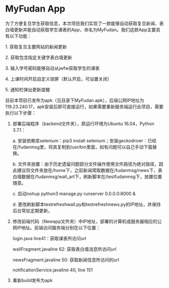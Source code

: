 # MyFudan App

​	为了方便复旦学生获取信息，本次项目我们实现了一款能够自动获取复旦新闻、表白墙更新并能自动获取学生课表的App，命名为MyFudan。我们这款App主要具有以下功能：

1. 获取复旦主要网站的新闻更新

2. 获取包含指定关键字表白墙更新

3. 输入学号密码能够自动从jwfw获取学生的课表

4. 上课时间开启自定义锁屏（默认开启，可设置关闭）

5. 通知栏弹出更新提醒



​	目前本项目已发布为apk（见目录下MyFudan.apk），后端公网IP地址为119.23.240.17，apk安装后即可直接运行，如果需要重新服务端运行此项目，需要执行以下步骤：

1. 部署后端程序（backend文件夹），原运行环境为Ubuntu 16.04，Python 3.7.1：

   a. 安装依赖库selenium：pip3 install selenium；安装geckodriver：已经在/fudanmsg里，将其复制到/usr/bin里面，如有问题可以自己手动下载替换。

   b. 文件夹放置：由于历史遗留问题部分文件操作使用文件路径为绝对路径，因此建议将文件夹放在/home下，之前新闻爬取数据在/fudanmsg/news下，表白墙数据在/fudanmsg/wall_art下，刷新脚本在/testfudanmsg下，放置位置随意。

   c. 启动nohup python3 manage.py runserver 0.0.0.0:8000 &

   d. 更改刷新脚本testrefreshwall.py和testrefreshnews.py的IP地址，并保持后台常驻定期更新。

2. 修改前端代码（Newapp文件夹）中IP地址，部署的计算机或服务器相应的公网IP地址。前端访问服务端分别在以下位置： 

   login.java line41：获取课表所访问url

   wallFragment.javaline 62: 获取表白墙消息所访问url

   newsFragment.javaline 50: 获取新闻信息所访问的url

   notificationService.javaline 40, line 151

3. 重新build发布为apk

